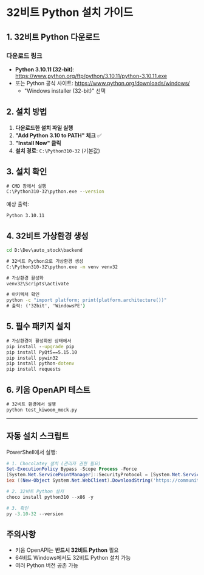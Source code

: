 # 32비트 Python 설치 가이드

## 1. 32비트 Python 다운로드

### 다운로드 링크
- **Python 3.10.11 (32-bit)**: https://www.python.org/ftp/python/3.10.11/python-3.10.11.exe
- 또는 Python 공식 사이트: https://www.python.org/downloads/windows/
  - "Windows installer (32-bit)" 선택

## 2. 설치 방법

1. **다운로드한 설치 파일 실행**
2. **"Add Python 3.10 to PATH" 체크** ✅
3. **"Install Now" 클릭**
4. **설치 경로**: `C:\Python310-32` (기본값)

## 3. 설치 확인

```cmd
# CMD 창에서 실행
C:\Python310-32\python.exe --version
```

예상 출력:
```
Python 3.10.11
```

## 4. 32비트 가상환경 생성

```cmd
cd D:\Dev\auto_stock\backend

# 32비트 Python으로 가상환경 생성
C:\Python310-32\python.exe -m venv venv32

# 가상환경 활성화
venv32\Scripts\activate

# 아키텍처 확인
python -c "import platform; print(platform.architecture())"
# 출력: ('32bit', 'WindowsPE')
```

## 5. 필수 패키지 설치

```cmd
# 가상환경이 활성화된 상태에서
pip install --upgrade pip
pip install PyQt5==5.15.10
pip install pywin32
pip install python-dotenv
pip install requests
```

## 6. 키움 OpenAPI 테스트

```cmd
# 32비트 환경에서 실행
python test_kiwoom_mock.py
```

---

## 자동 설치 스크립트

PowerShell에서 실행:

```powershell
# 1. Chocolatey 설치 (관리자 권한 필요)
Set-ExecutionPolicy Bypass -Scope Process -Force
[System.Net.ServicePointManager]::SecurityProtocol = [System.Net.ServicePointManager]::SecurityProtocol -bor 3072
iex ((New-Object System.Net.WebClient).DownloadString('https://community.chocolatey.org/install.ps1'))

# 2. 32비트 Python 설치
choco install python310 --x86 -y

# 3. 확인
py -3.10-32 --version
```

## 주의사항

- 키움 OpenAPI는 **반드시 32비트 Python** 필요
- 64비트 Windows에서도 32비트 Python 설치 가능
- 여러 Python 버전 공존 가능